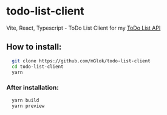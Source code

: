 # todo-list-client
Vite, React, Typescript - ToDo List Client for my [ToDo List API](https://github.com/mGlok/todo-list-api)

## How to install:

```bash
  git clone https://github.com/mGlok/todo-list-client
  cd todo-list-client
  yarn
```

### After installation:

```bash
  yarn build
  yarn preview
```
